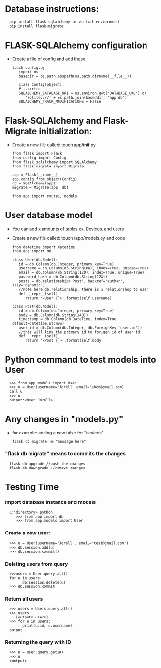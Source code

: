 # Database instructions:
      pip install flask sqlalchemy in virtual enviornment
      pip install flask-migrate


# FLASK-SQLAlchemy configuration
- Create a file of config and add these:

      touch config.py
         import os
         basedir = os.path.abspath(os.path.dirname(__file__))

         class Config(object):
         #...exrtra
         SQLALCHEMY_DATABASE_URI = os.environ.get('DATABASE_URL') or
            'sqlite:///' + os.path.join(baseddir, 'app.db')
         SQLALCHEMY_TRACK_MODIFICATIONS = False

# Flask-SQLAlchemy and Flask-Migrate initialization:
   - Create a new file called: 
      touch app/__init__.py

         from flask import Flask
         from config import Config
         from flask_sqlalchemy import SQLAlchemy
         from flask_migrate import Migrate

         app = Flask(__name__)
         app.config.from_object(Config)
         db = SQLAlchemy(app)
         migrate = Migrate(app, db)

         from app import routes, models

# User database model
- You can add x amounts of tables ex. Devices, and users
- Create a new file called: touch /app/models.py and code
      
      from datetime import datetime
      from app import db

      class User(db.Model):
         id = db.Column(db.Integer, primary_key=True)
         username = db.Column(db.String(64), index=True, unique=True)
         email = db.Column(db.String(120), index=True, unique=True)
         password_hash = db.Column(db.String(128))
         posts = db.relationship('Post', backref='author', lazy='dynamic')
         //note here db.relationship, there is a relationshop to user
         def __repr__(self):
            return '<User {}>'.format(self.username)

      class Post(db.Model):
         id = db.Column(db.Integer, primary_key=True)
         body = db.Column(db.String(140))
         timestamp = db.Column(db.DateTime, index=True, default=datetime.utcnow)
         user_id = db.Column(db.Integer, db.ForeignKey('user.id'))
         //this will link the primary id to forigen id of user_id
         def __repr__(self):
            return '<Post {}>'.format(self.body) 
# Python command to test models into User
      >>> from app.models import User
      >>> u = User(username='Jorell' email='abcd@gmail.com)
      call u
      >>> u
      output:<User Jorell>

# Any changes in "models.py"
   - for example: adding a new table for "devices"

         flask db migrate -m "message here"
### "flask db migrate" means to commits the changes

      flask db upgrade //push the changes
      flask db downgrade //remove changes

# Testing Time
   ### Import database instance and models
      C:\directory> python
         >>> from app import db
         >>> from app.models import User
   
   ### Create a new user:
      >>> u = User(username='Jorell', email='test@gmail.com')
      >>> db.session.add(u)
      >>> db.session.commit()
      
   ### Deleting users from query
      >>>users = User.query.all()
      for u in users:
            db.session.delete(u)
      >>> db.session.commit

   ### Return all users
      >>> users = Users.query.all()
      >>> users
         [outputs users]
      >>> for u in users:
            print(u.id, u.username)
      output

   ### Returning the query with ID
      >>> u = User.query.get(#)
      >>> u
      <output>
